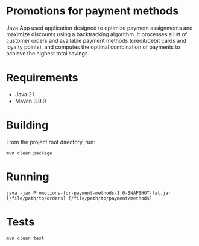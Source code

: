 # Promotions for payment methods

Java App used application designed to optimize payment assignments and maximize
discounts using a backtracking algorithm. It processes a list of customer orders and available
payment methods (credit/debit cards and loyalty points), and computes the optimal
combination of payments to achieve the highest total savings.

# Requirements
* Java 21
* Maven 3.9.9
# Building
From the project root directory, run:
```shell
mvn clean package
```
# Running
```shell
java -jar Promotions-for-payment-methods-1.0-SNAPSHOT-fat.jar [/file/path/to/orders] [/file/path/to/payment/methods]
```
# Tests
```shell
mvn clean test
```